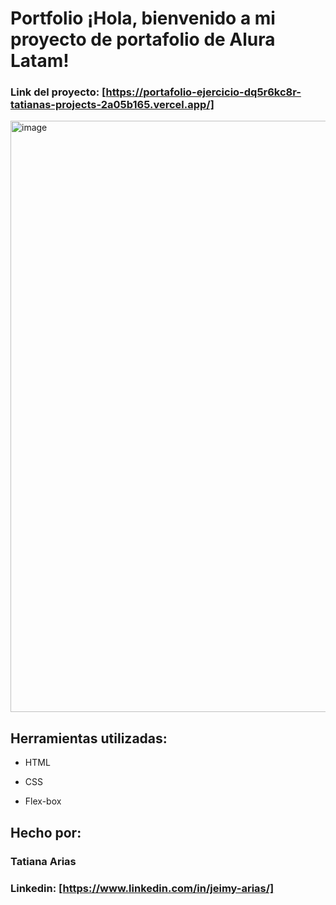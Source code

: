 # Portfolio ¡Hola, bienvenido a mi proyecto de portafolio de Alura Latam!

### Link del proyecto: [https://portafolio-ejercicio-dq5r6kc8r-tatianas-projects-2a05b165.vercel.app/]

<img width="946" alt="image" src="https://github.com/user-attachments/assets/2e6991a5-a06a-42ee-a4c6-bd10733c2469" />

## Herramientas utilizadas:

* HTML

* CSS

* Flex-box

## Hecho por:

### Tatiana Arias

### Linkedin: [https://www.linkedin.com/in/jeimy-arias/]
